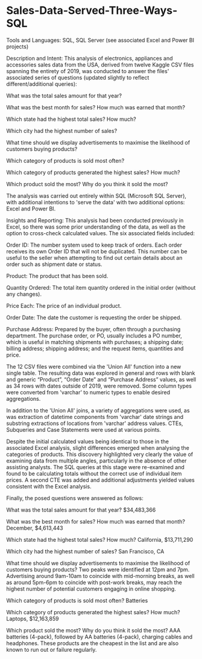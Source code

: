 # Sales-Data-Served-Three-Ways-SQL

Tools and Languages: SQL, SQL Server (see associated Excel and Power BI projects)

Description and Intent: This analysis of electronics, appliances and accessories sales data from the USA, derived from twelve Kaggle CSV files spanning the entirety of 2019, was conducted to answer the files' associated series of questions (updated slightly to reflect different/additional queries):

What was the total sales amount for that year?

What was the best month for sales? How much was earned that month?

Which state had the highest total sales? How much?

Which city had the highest number of sales?

What time should we display advertisements to maximise the likelihood of customers buying products?

Which category of products is sold most often?

Which category of products generated the highest sales? How much?

Which product sold the most? Why do you think it sold the most?

The analysis was carried out entirely within SQL (Microsoft SQL Server), with additional intentions to 'serve the data' with two additional options: Excel and Power BI.

Insights and Reporting: This analysis had been conducted previously in Excel, so there was some prior understanding of the data, as well as the option to cross-check calculated values. The six associated fields included:

Order ID: The number system used to keep track of orders. Each order receives its own Order ID that will not be duplicated. This number can be useful to the seller when attempting to find out certain details about an order such as shipment date or status.

Product: The product that has been sold.

Quantity Ordered: The total item quantity ordered in the initial order (without any changes).

Price Each: The price of an individual product.

Order Date: The date the customer is requesting the order be shipped.

Purchase Address: Prepared by the buyer, often through a purchasing department. The purchase order, or PO, usually includes a PO number, which is useful in matching shipments with purchases; a shipping date; billing address; shipping address; and the request items, quantities and price.

The 12 CSV files were combined via the 'Union All' function into a new single table. The resulting data was explored in general and rows with blank and generic “Product”, “Order Date” and “Purchase Address” values, as well as 34 rows with dates outside of 2019, were removed. Some column types were converted from 'varchar' to numeric types to enable desired aggregations. 

In addition to the 'Union All' joins, a variety of aggregations were used, as was extraction of datetime components from 'varchar' date strings and substring extractions of locations from 'varchar' address values. CTEs, Subqueries and Case Statements were used at various points.

Despite the initial calculated values being identical to those in the associated Excel analysis, slight differences emerged when analysing the categories of products. This discovery highlighted very clearly the value of examining data from multiple angles, particularly in the absence of other assisting analysts. The SQL queries at this stage were re-examined and found to be calculating totals without the correct use of individual item prices. A second CTE was added and additional adjustments yielded values consistent with the Excel analysis. 

Finally, the posed questions were answered as follows:

What was the total sales amount for that year? $34,483,366 

What was the best month for sales? How much was earned that month? December, $4,613,443 

Which state had the highest total sales? How much? California, $13,711,290 

Which city had the highest number of sales? San Francisco, CA

What time should we display advertisements to maximise the likelihood of customers buying products? Two peaks were identified at 12pm and 7pm. Advertising around 9am-10am to coincide with mid-morning breaks, as well as around 5pm-6pm to coincide with post-work breaks, may reach the highest number of potential customers engaging in online shopping. 

Which category of products is sold most often? Batteries

Which category of products generated the highest sales? How much? Laptops, $12,163,859 

Which product sold the most? Why do you think it sold the most? AAA batteries (4-pack), followed by AA batteries (4-pack), charging cables and headphones. These products are the cheapest in the list and are also known to run out or failure regularly.
